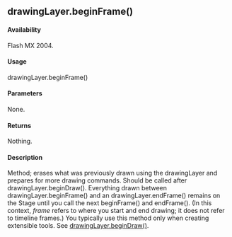 ## drawingLayer.beginFrame()

#### Availability

Flash MX 2004.

#### Usage

drawingLayer.beginFrame()

#### Parameters

None.

#### Returns

Nothing.

#### Description

Method; erases what was previously drawn using the drawingLayer and prepares for more drawing commands. Should be called after drawingLayer.beginDraw(). Everything drawn between drawingLayer.beginFrame() and an drawingLayer.endFrame() remains on the Stage until you call the next beginFrame() and endFrame(). (In this context, *frame* refers to where you start and end drawing; it does not refer to timeline frames.) You typically use this method only when creating extensible tools. See [drawingLayer.beginDraw()](#!AdobeDocs/developers-animatesdk-docs/test/drawingLayer_object/drawingLayer.md).
